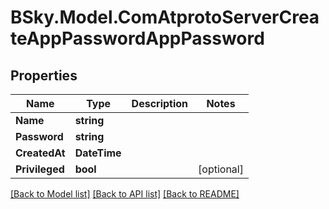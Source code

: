# BSky.Model.ComAtprotoServerCreateAppPasswordAppPassword

## Properties

Name | Type | Description | Notes
------------ | ------------- | ------------- | -------------
**Name** | **string** |  | 
**Password** | **string** |  | 
**CreatedAt** | **DateTime** |  | 
**Privileged** | **bool** |  | [optional] 

[[Back to Model list]](../README.md#documentation-for-models) [[Back to API list]](../README.md#documentation-for-api-endpoints) [[Back to README]](../README.md)

